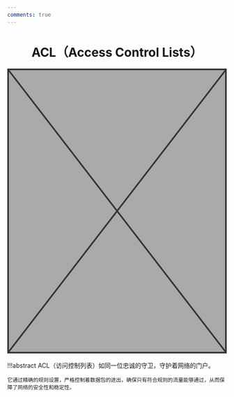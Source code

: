 ```yaml
---
comments: true
---
```

# <center class="force-page-break">ACL（Access Control Lists）</center>

![ACL](../assets/covers/Image_placeholder.png)

!!!abstract
    ACL（访问控制列表）如同一位忠诚的守卫，守护着网络的门户。

    它通过精确的规则设置，严格控制着数据包的进出，确保只有符合规则的流量能够通过，从而保障了网络的安全性和稳定性。
